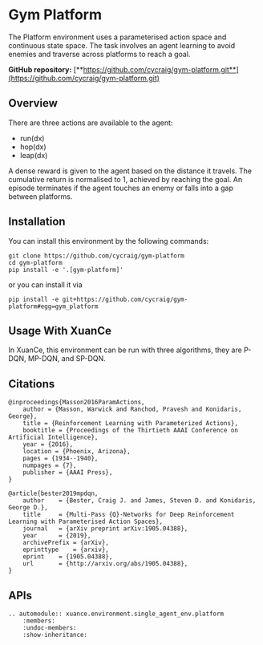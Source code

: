 # Gym Platform

The Platform environment uses a parameterised action space and continuous state space. 
The task involves an agent learning to avoid enemies and traverse across platforms to reach a goal.

**GitHub repository:** [**https://github.com/cycraig/gym-platform.git**](https://github.com/cycraig/gym-platform.git)

## Overview

There are three actions are available to the agent:

- run(dx)
- hop(dx)
- leap(dx)

A dense reward is given to the agent based on the distance it travels. 
The cumulative return is normalised to 1, achieved by reaching the goal. 
An episode terminates if the agent touches an enemy or falls into a gap between platforms.

## Installation

You can install this environment by the following commands:

```{code-block} bash
git clone https://github.com/cycraig/gym-platform
cd gym-platform
pip install -e '.[gym-platform]'
```

or you can install it via

```{code-block} bash
pip install -e git+https://github.com/cycraig/gym-platform#egg=gym_platform
```

## Usage With XuanCe

In XuanCe, this environment can be run with three algorithms, they are P-DQN, MP-DQN, and SP-DQN.

## Citations

```{code-block} bash
@inproceedings{Masson2016ParamActions,
    author = {Masson, Warwick and Ranchod, Pravesh and Konidaris, George},
    title = {Reinforcement Learning with Parameterized Actions},
    booktitle = {Proceedings of the Thirtieth AAAI Conference on Artificial Intelligence},
    year = {2016},
    location = {Phoenix, Arizona},
    pages = {1934--1940},
    numpages = {7},
    publisher = {AAAI Press},
}
```

```{code-block} bash
@article{bester2019mpdqn,
	author    = {Bester, Craig J. and James, Steven D. and Konidaris, George D.},
	title     = {Multi-Pass {Q}-Networks for Deep Reinforcement Learning with Parameterised Action Spaces},
	journal   = {arXiv preprint arXiv:1905.04388},
	year      = {2019},
	archivePrefix = {arXiv},
	eprinttype    = {arxiv},
	eprint    = {1905.04388},
	url       = {http://arxiv.org/abs/1905.04388},
}
```

## APIs

```{eval-rst}
.. automodule:: xuance.environment.single_agent_env.platform
    :members:
    :undoc-members:
    :show-inheritance:
```


